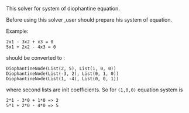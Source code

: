 This solver for system of diophantine equation.

Before using this solver ,user should prepare his system of equation.

Example:
```
2x1 - 3x2 + x3 = 0
5x1 + 2x2 - 4x3 = 0
```

should be converted to :
```
DiophantineNode(List(2, 5), List(1, 0, 0))
DiophantineNode(List(-3, 2), List(0, 1, 0))
DiophantineNode(List(1, -4), List(0, 0, 1))
```
where second lists are init coefficients.
So for ```(1,0,0)``` equation system is
```
2*1 - 3*0 + 1*0 => 2 
5*1 + 2*0 - 4*0 => 5
```

